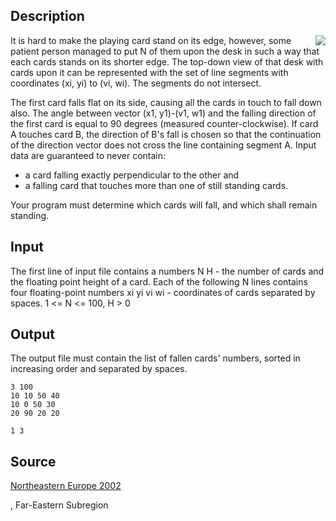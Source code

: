 <h2>Description</h2><img src="images/2534_1.jpg" align="right"><p>It is hard to make the playing card stand on its edge, however, some patient person managed to put N of them upon the desk in such a way that each cards stands on its shorter edge. The top-down view of that desk with cards upon it can be represented with the set of line segments with coordinates (xi, yi) to (vi, wi). The segments do not intersect.
</p>
The first card falls flat on its side, causing all the cards in touch to fall down also. The angle between vector (x1, y1)-(v1, w1) and the falling direction of the first card is equal to 90 degrees (measured counter-clockwise). If card A touches card B, the direction of B's fall is chosen so that the continuation of the direction vector does not cross the line containing segment A. Input data are guaranteed to never contain:
<ul><li>a card falling exactly perpendicular to the other and 
<br></li><li>a falling card that touches more than one of still standing cards. </li></ul><p>
</p>Your program must determine which cards will fall, and which shall remain standing. <h2>Input</h2><p>The first line of input file contains a numbers N H - the number of cards and the floating point height of a card. Each of the following N lines contains four floating-point numbers xi yi vi wi - coordinates of cards separated by spaces. 1 &lt;= N &lt;= 100, H &gt; 0 </p><h2>Output</h2><p>The output file must contain the list of fallen cards' numbers, sorted in increasing order and separated by spaces. </p><pre><code class="language-input1">3 100
10 10 50 40
10 0 50 30
20 90 20 20
</code></pre><pre><code class="language-output1">1 3
</code></pre><h2>Source</h2><a href="searchproblem?field=source&amp;key=Northeastern+Europe+2002">Northeastern Europe 2002</a><p>, Far-Eastern Subregion</p>
